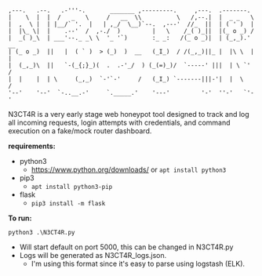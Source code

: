 ```
,---.   .--.   .-'''-.       _______ ,---------.     ,---.  .-------.     
|    \  |  |  /   _   \     /   __  \\          \   /,--.|  |  _ _   \    
|  ,  \ |  | |__/` '.  |   | ,_/  \__)`--.  ,---'  //_  ||  | ( ' )  |    
|  |\_ \|  |    .--'  /  ,-./  )         |   \    /_( )_||  |(_ o _) /    
|  _( )_\  | ___'--._ _\ \  '_ '`)       :_ _:   /(_ o _)|  | (_,_).' __  
| (_ o _)  ||   |  ( ` )  > (_)  )  __   (_I_)  / /(_,_)||_ |  |\ \  |  | 
|  (_,_)\  ||   `-(_{;}_)(  .  .-'_/  ) (_(=)_)/  `-----' |||  | \ `'   / 
|  |    |  | \     (_,_)  `-'`-'     /   (_I_) `-------|||-'|  |  \    /  
'--'    '--'  `-..__.-'     `._____.'    '---'         '-'  ''-'   `'-'  
```

N3CT4R is a very early stage web honeypot tool designed to track and log all incoming requests, login attempts with credentials, and command execution on a fake/mock router dashboard.

**requirements:**
- python3
    - https://www.python.org/downloads/ or `apt install python3`
- pip3
    - `apt install python3-pip`
- flask
    - `pip3 install -m flask`

**To run:**
```
python3 .\N3CT4R.py
```
- Will start default on port 5000, this can be changed in N3CT4R.py
- Logs will be generated as N3CT4R_logs.json. 
    - I'm using this format since it's easy to parse using logstash (ELK).